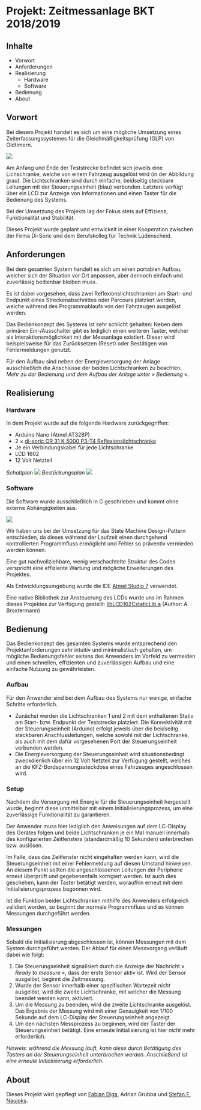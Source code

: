# Projekt: Zeitmessanlage BKT 2018/2019

## Inhalte

- Vorwort
- Anforderungen
- Realisierung
    - Hardware
    - Software
- Bedienung
- About

## Vorwort

Bei diesem Projekt handelt es sich um eine mögliche Umsetzung eines Zeiterfassungssystemes für die Gleichmäßigkeitsprüfung (GLP) von Oldtimern.

![](https://i.imgur.com/24ltLHH.png)

Am Anfang und Ende der Teststrecke befindet sich jeweils eine Lichschranke, welche von einem Fahrzeug ausgelöst wird (in der Abbildung grau).
Die Lichtschranken sind durch einfache, beidseitig steckbare Leitungen mit der Steuerungseinheit (blau) verbunden. Letztere verfügt über ein LCD zur Anzeige von Informationen und einen Taster für die Bedienung des Systems.

Bei der Umsetzung des Projekts lag der Fokus stets auf Effizienz, Funktionalität und Stabilität.

Dieses Projekt wurde geplant und entwickelt in einer Kooperation zwischen der Firma Di-Soric und dem Berufskolleg für Technik Lüdenscheid.

## Anforderungen

Bei dem gesamten System handelt es sich um einen portablen Aufbau, welcher sich der Situation vor Ort anpassen, aber dennoch einfach und zuverlässig bedienbar bleiben muss.

Es ist dabei vorgesehen, dass zwei Reflexionslichtschranken am Start- und Endpunkt eines Streckenabschnittes oder Parcours platziert werden, welche während des Programmablaufs von den Fahrzeugen ausgelöst werden.

Das Bedienkonzept des Systems ist sehr schlicht gehalten: Neben dem primären Ein-/Ausschalter gibt es lediglich einen weiteren Taster, welcher als Interaktionsmöglichkeit mit der Messanlage existiert.
Dieser wird beispielsweise für das Zurücksetzen (Reset) oder Bestätigen von Fehlermeldungen genutzt.

Für den Aufbau sind neben der Energieversorgung der Anlage ausschließlich die Anschlüsse der beiden Lichtschranken zu beachten.
*Mehr zu der Bedienung und dem Aufbau der Anlage unter » Bedienung «.*

## Realisierung

### Hardware

In dem Projekt wurde auf die folgende Hardware zurückgegriffen:
- Arduino Nano (Atmel AT328P)
- 2 × [di-soric OR 31 K 5000 P3-T4 Reflexionslichtschranke](https://www.di-soric.com/de/OR-31-K-5000-P3-T4-37530.html)
- Je ein Verbindungskabel für jede Lichtschranke
- LCD 1602
- 12 Volt Netzteil

*Schaltplan*
![](https://i.imgur.com/hfkFB1G.png)
*Bestückungsplan*
![](https://i.imgur.com/gazGtSt.png)





### Software

Die Software wurde ausschließlich in C geschrieben und kommt ohne externe Abhängigkeiten aus.

![](https://i.imgur.com/dPxv0dr.png)

Wir haben uns bei der Umsetzung für das State Machine Design-Pattern entschieden, da dieses während der Laufzeit einen durchgehend kontrollierten Programmfluss ermöglicht und Fehler so präventiv vermieden werden können.

Eine gut nachvollziehbare, wenig verschachtelte Struktur des Codes verspricht eine effiziente Wartung und mögliche Erweiterungen des Projektes.

Als Entwicklungsumgebung wurde die IDE [Atmel Studio 7](https://www.microchip.com/mplab/avr-support/atmel-studio-7) verwendet.

Eine native Bibliothek zur Ansteuerung des LCDs wurde uns im Rahmen dieses Projektes zur Verfügung gestellt:
[libLCD162CstaticLib.a](https://github.com/DigaFabian/Zeitmessanlage/blob/master/Zeitmessanlage/libLCD162CstaticLib.a) (Author: A. Broxtermann)

## Bedienung

Das Bedienkonzept des gesamten Systems wurde entsprechend den Projektanforderungen sehr intuitiv und minimalistisch gehalten, um mögliche Bedienungsfehler seitens des Anwenders im Vorfeld zu vermeiden und einen schnellen, effizienten und zuverlässigen Aufbau und eine einfache Nutzung zu gewährleisten.

### Aufbau

Für den Anwender sind bei dem Aufbau des Systems nur wenige, einfache Schritte erforderlich.

- Zunächst werden die Lichtschranken 1 und 2 mit dem enthaltenen Stativ am Start- bzw. Endpunkt der Teststrecke platziert. Die Konnektivität mit der Steuerungseinheit (Arduino) erfolgt jeweils über die beidseitig steckbaren Anschlussleitungen, welche sowohl mit der Lichtschranke, als auch mit dem dafür vorgesehenen Port der Steuerungseinheit verbunden werden.
- Die Energieversorgung der Steuerungseinheit wird situationsbedingt zweckdienlich über ein 12 Volt Netzteil zur Verfügung gestellt, welches an die KFZ-Bordspannungssteckdose eines Fahrzeuges angeschlossen wird.

### Setup

Nachdem die Versorgung mit Energie für die Steuerungseinheit hergestellt wurde, beginnt diese unmittelbar mit einem Initialisierungsprozess, um eine zuverlässige Funktionalität zu garantieren.

Der Anwender muss hier lediglich den Anweisungen auf dem LC-Display des Gerätes folgen und beide Lichtschranken je ein Mal manuell innerhalb des konfigurierten Zeitfensters (standardmäßig 10 Sekunden) unterbrechen bzw. auslösen.

Im Falle, dass das Zeitfenster nicht eingehalten werden kann, wird die Steuerungseinheit mit einer Fehlermeldung auf diesen Umstand hinweisen.
An diesem Punkt sollten die angeschlossenen Leitungen der Peripherie erneut überprüft und gegebenenfalls korrigiert werden.
Ist auch dies geschehen, kann der Taster betätigt werden, woraufhin erneut mit dem Initialisierungsprozess begonnen wird.

Ist die Funktion beider Lichtschranken mithilfe des Anwenders erfolgreich validiert worden, so beginnt der normale Programmfluss und es können Messungen durchgeführt werden.

### Messungen

Sobald die Initialisierung abgeschlossen ist, können Messungen mit dem System durchgeführt werden.
Der Ablauf für einen Messvorgang verläuft dabei wie folgt:

1. Die Steuerungseinheit signalisiert durch die Anzeige der Nachricht » *Ready to measure* «, dass der erste Sensor aktiv ist. Wird der Sensor ausgelöst, beginnt die Zeitmessung.
2. Wurde der Sensor innerhalb einer spezifischen Wartezeit *nicht* ausgelöst, wird die zweite Lichtschranke, mit welcher die Messung beendet werden kann, aktiviert.
3. Um die Messung zu beenden, wird die zweite Lichtschranke ausgelöst. Das Ergebnis der Messung wird mit einer Genauigkeit von 1/100 Sekunde auf dem LC-Display der Steuerungseinheit angezeigt.
4. Um den nächsten Messprozess zu beginnen, wird der Taster der Steuerungseinheit betätigt. Eine erneute Initialisierung ist hier *nicht* mehr erforderlich.

*Hinweis: während die Messung läuft, kann diese durch Betätigung des Tasters an der Steuerungseinheit unterbrochen werden. Anschließend ist eine erneute Initialisierung erforderlich.*

## About

Dieses Projekt wird gepflegt von [Fabian Diga](https://github.com/DigaFabian), Adrian Grubba und [Stefan F. Naujoks](https://github.com/2sfn).
